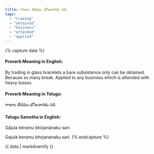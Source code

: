 ```yaml
---
title: గాజుల బేరము భోజనానకు సరి.
tags:
  - "trading"
  - "obtained"
  - "business"
  - "attended"
  - "applied"
---
```


{% capture data %}
#### Proverb Meaning in English:
By trading in glass bracelets a bare subsistence only can be obtained.
Because so many break.
Applied to any business which is attended with heavy losses.

#### Proverb Meaning in Telugu:
గాజుల బేరము భోజనానకు సరి.

#### Telugu Sametha in English:
Gājula bēramu bhōjanānaku sari.

Gajula beramu bhojananaku sari.
{% endcapture %}

{{ data | markdownify }}

